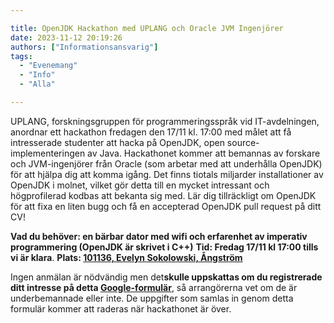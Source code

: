 ```yaml
---

title: OpenJDK Hackathon med UPLANG och Oracle JVM Ingenjörer
date: 2023-11-12 20:19:26
authors: ["Informationsansvarig"]
tags: 
  - "Evenemang"
  - "Info"
  - "Alla"

---
```

UPLANG, forskningsgruppen för programmeringsspråk vid IT-avdelningen, anordnar ett hackathon fredagen den 17/11 kl. 17:00 med målet att få intresserade studenter att hacka på OpenJDK, open source-implementeringen av Java. Hackathonet kommer att bemannas av forskare och JVM-ingenjörer från Oracle (som arbetar med att underhålla OpenJDK) för att hjälpa dig att komma igång. Det finns tiotals miljarder installationer av OpenJDK i molnet, vilket gör detta till en mycket intressant och högprofilerad kodbas att bekanta sig med. Lär dig tillräckligt om OpenJDK för att fixa en liten bugg och få en accepterad OpenJDK pull request på ditt CV!

**Vad du behöver: en bärbar dator med wifi och erfarenhet av imperativ programmering (OpenJDK är skrivet i C++)**
**Tid: Fredag 17/11 kl 17:00 tills vi är klara**.
**Plats: [101136, Evelyn Sokolowski, Ångström](https://use.mazemap.com/?campusid=49&sharepoitype=identifier&sharepoi=%C3%85ngstr%C3%B6m-101136)**

Ingen anmälan är nödvändig men det**skulle uppskattas om du registrerade ditt intresse på detta [Google-formulär](https://forms.gle/VdRQvLnG3kJscPfC9)**, så arrangörerna vet om de är underbemannade eller inte. De uppgifter som samlas in genom detta formulär kommer att raderas när hackathonet är över.
